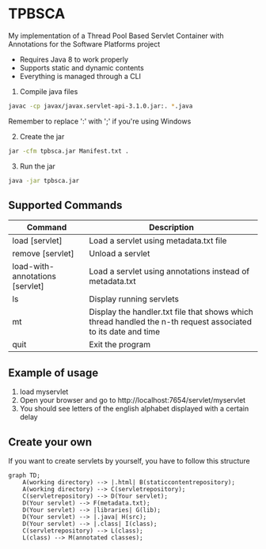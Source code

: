# TPBSCA
My implementation of a Thread Pool Based Servlet Container with Annotations for the Software Platforms project

- Requires Java 8 to work properly
- Supports static and dynamic contents
- Everything is managed through a CLI 


1) Compile java files
```bash
javac -cp javax/javax.servlet-api-3.1.0.jar:. *.java
```
Remember to replace ':' with ';' if you're using Windows

2) Create the jar 
```bash
jar -cfm tpbsca.jar Manifest.txt .
```
3) Run the jar
```bash
java -jar tpbsca.jar
```
## Supported Commands
| Command | Description |
| --- | --- |
| load [servlet]| Load a servlet using metadata.txt file |
| remove [servlet] | Unload a servlet |
| load-with-annotations [servlet] | Load a servlet using annotations instead of metadata.txt | 
| ls | Display running servlets |
| mt | Display the handler.txt file that shows which thread handled the n-th request associated to its date and time |
| quit | Exit the program |

## Example of usage
1. load myservlet
2. Open your browser and go to http://localhost:7654/servlet/myservlet
3. You should see letters of the english alphabet displayed with a certain delay


## Create your own
If you want to create servlets by yourself, you have to follow this structure
```mermaid
graph TD;
    A(working directory) --> |.html| B(staticcontentrepository);
    A(working directory) --> C(servletrepository);
    C(servletrepository) --> D(Your servlet);
    D(Your servlet) --> F(metadata.txt);
    D(Your servlet) --> |libraries| G(lib);
    D(Your servlet) --> |.java| H(src);
    D(Your servlet) --> |.class| I(class);
    C(servletrepository) --> L(class);
    L(class) --> M(annotated classes); 
```

